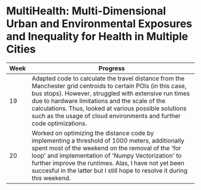 # MultiHealth: Multi-Dimensional Urban and Environmental Exposures and Inequality for Health in Multiple Cities

| Week | Progress |
|----------|----------|
| 19 | Adapted code to calculate the travel distance from the Manchester grid centroids to certain POIs (in this case, bus stops). However, struggled with extensive run times due to hardware limitations and the scale of the calculations. Thus, looked at various possible solutions such as the usage of cloud environments and further code optimizations. |
| 20 | Worked on optimizing the distance code by implementing a threshold of 1000 meters, additionally spent most of the weekend on the removal of the 'for loop' and implementation of 'Numpy Vectorization' to further improve the runtimes. Alas, I have not yet been succesful in the latter but I still hope to resolve it during this weekend.  |
